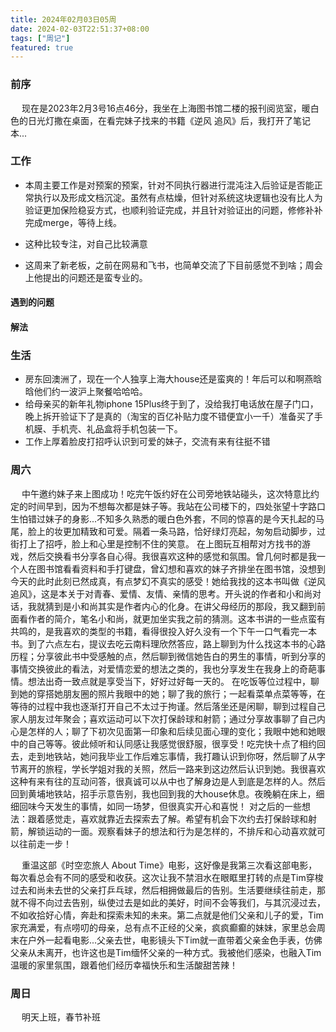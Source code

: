 ```yaml
---
title: 2024年02月03日05周
date: 2024-02-03T22:51:37+08:00
tags: ["周记"]
featured: true
---
```


### 前序

&ensp;&ensp; 现在是2023年2月3号16点46分，我坐在上海图书馆二楼的报刊阅览室，暖白色的日光灯撒在桌面，在看完妹子找来的书籍《逆风 追风》后，我打开了笔记本...


### 工作

- 本周主要工作是对预案的预案，针对不同执行器进行混沌注入后验证是否能正常执行以及形成文档沉淀。虽然有点枯燥，但针对系统这块逻辑也没有比人为验证更加保险稳妥方式，也顺利验证完成，并且针对验证出的问题，修修补补完成merge，等待上线。

- 这种比较专注，对自己比较满意

- 这周来了新老板，之前在网易和飞书，也简单交流了下目前感觉不到啥；周会上他提出的问题还是蛮专业的。

#### 遇到的问题

#### 解法


### 生活

- 房东回澳洲了，现在一个人独享上海大house还是蛮爽的！年后可以和啊燕晗晗他们约一波沪上聚餐哈哈哈。
- 给母亲买的新年礼物iphone 15Plus终于到了，没给我打电话放在屋子门口，晚上拆开验证下了是真的（淘宝的百亿补贴力度不错便宜小一千）准备买了手机膜、手机壳、礼品盒将手机包装一下。
- 工作上厚着脸皮打招呼认识到可爱的妹子，交流有来有往挺不错

### 周六

&ensp;&ensp; 中午邀约妹子来上图成功！吃完午饭约好在公司旁地铁站碰头，这次特意比约定的时间早到，因为不想每次都是妹子等。我站在公司楼下的，四处张望十字路口生怕错过妹子的身影...不知多久熟悉的暖白色外套，不同的惊喜的是今天扎起的马尾，脸上的妆更加精致和可爱。隔着一条马路，恰好绿灯亮起，匆匆启动脚步，过街打上了招呼，脸上和心里是控制不住的笑意。
在上图玩互相帮对方找书的游戏，然后交换看书分享各自心得。我很喜欢这种的感觉和氛围。曾几何时都是我一个人在图书馆看看资料和手打键盘，曾幻想和喜欢的妹子齐排坐在图书馆，没想到今天的此时此刻已然成真，有点梦幻不真实的感受！她给我找的这本书叫做《逆风 追风》，这是本关于对青春、爱情、友情、亲情的思考。开头说的作者和小和尚对话，我就猜到是小和尚其实是作者内心的化身。在讲父母经历的那段，我又翻到前面看作者的简介，笔名小和尚，就更加坐实我之前的猜测。这本书讲的一些点蛮有共鸣的，是我喜欢的类型的书籍，看得很投入好久没有一个下午一口气看完一本书。到了六点左右，提议去吃云南料理欣然答应，路上聊到为什么找这本书的心路历程；分享彼此书中受感触的点，然后聊到微信她告白的男生的事情，听到分享的事情交换彼此的看法，对爱情恋爱的想法之类的，我也分享发生在我身上的奇葩事情。想法出奇一致点就是享受当下，好好过好每一天的。
在吃饭等位过程中，聊到她的穿搭她朋友圈的照片我眼中的她；聊了我的旅行；一起看菜单点菜等等，在等待的过程中我也逐渐打开自己不太过于拘谨。然后落坐还是闲聊，聊到过程自己家人朋友过年聚会；喜欢运动可以下次打保龄球和射箭；通过分享故事聊了自己内心是怎样的人；聊了下初次见面第一印象和后续见面心理的变化；我眼中她和她眼中的自己等等。彼此倾听和认同感让我感觉很舒服，很享受！吃完快十点了相约回去，走到地铁站，她问我毕业工作后难忘事情，我打趣认识到你呀，然后聊了从字节离开的旅程，学长学姐对我的关照，然后一路来到这边然后认识到她。我很喜欢这种有来有往的互动问答，很真诚可以从中也了解身边是人到底是怎样的人。然后回到黄埔地铁站，招手示意告别，我也回到我的大house休息。夜晚躺在床上，细细回味今天发生的事情，如同一场梦，但很真实开心和喜悦！
对之后的一些想法：跟着感觉走，喜欢就靠近去探索去了解。希望有机会下次约去打保龄球和射箭，解锁运动的一面。观察看妹子的想法和行为是怎样的，不排斥和心动喜欢就可以往前走一步！

&ensp;&ensp; 重温这部《时空恋旅人 About Time》电影，这好像是我第三次看这部电影，每次看总会有不同的感受和收获。这次让我不禁泪水在眼眶里打转的点是Tim穿梭过去和尚未去世的父亲打乒乓球，然后相拥做最后的告别。生活要继续往前走，那就不得不向过去告别，纵使过去是如此的美好，时间不会等我们，与其沉浸过去，不如收拾好心情，奔赴和探索未知的未来。第二点就是他们父亲和儿子的爱，Tim家充满爱，有点唠叨的母亲，总有点不正经的父亲，疯疯癫癫的妹妹，家里总会周末在户外一起看电影...父亲去世，电影镜头下Tim就一直带着父亲金色手表，仿佛父亲从未离开，也许这也是Tim缅怀父亲的一种方式。我被他们感染，也融入Tim温暖的家里氛围，跟着他们经历幸福快乐和生活酸甜苦辣！

### 周日

&ensp;&ensp; 明天上班，春节补班